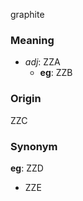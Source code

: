 graphite
### Meaning
+ _adj_: ZZA
    + __eg__: ZZB

### Origin

ZZC

### Synonym

__eg__: ZZD

+ ZZE


